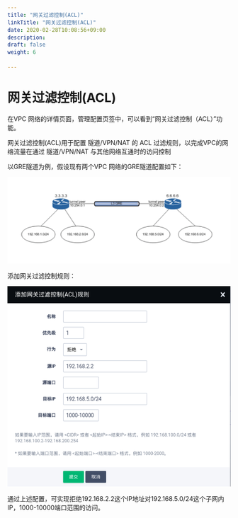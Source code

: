 ```yaml
---
title: "网关过滤控制(ACL)"
linkTitle: "网关过滤控制(ACL)"
date: 2020-02-28T10:08:56+09:00
description:
draft: false
weight: 6

---
```


# 网关过滤控制(ACL)

在VPC 网络的详情页面，管理配置页签中，可以看到“网关过滤控制（ACL）”功能。 

网关过滤控制(ACL)用于配置 隧道/VPN/NAT 的 ACL 过滤规则，以完成VPC的网络流量在通过 隧道/VPN/NAT 与其他网络互通时的访问控制

以GRE隧道为例，假设现有两个VPC 网络的GRE隧道配置如下：

[![](_images/vpc_acl_example1.png)](_images/vpc_acl_example1.png)

添加网关过滤控制规则：

[![](_images/vpc_acl_detail.png)](_images/vpc_acl_detail.png)

通过上述配置，可实现拒绝192.168.2.2这个IP地址对192.168.5.0/24这个子网内IP，1000-10000端口范围的访问。

    
